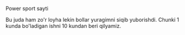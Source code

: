 Power sport sayti

Bu juda ham zo'r loyha lekin bollar yuragimni siqib yuborishdi. Chunki 1 kunda bo'ladigan ishni 10 kundan beri qilyamiz.
